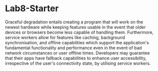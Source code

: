 # Lab8-Starter

Graceful degradation entails creating a program that will work on the newest hardware while keeping features usable in the event that older devices or browsers become less capable of handling them. Furthermore, service workers allow for features like caching, background synchronisation, and offline capabilities which support the application's fundamental functionality and performance even in the event of bad network circumstances or user offline times. Developers may guarantee that their apps have fallback capabilities to enhance user accessibility, irrespective of the user's connectivity state, by utilising service workers.
